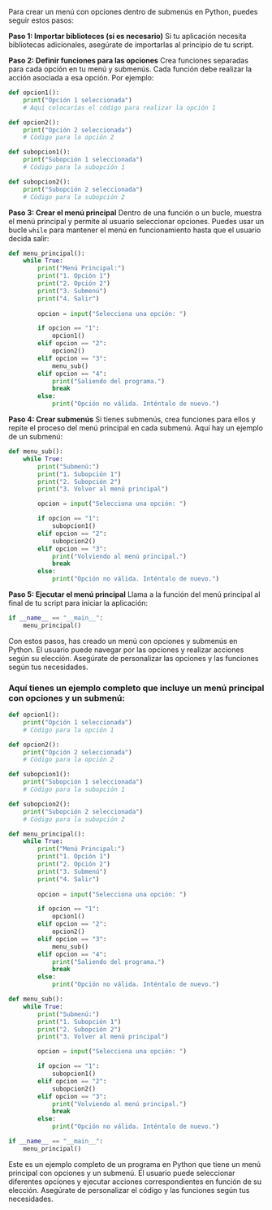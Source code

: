 Para crear un menú con opciones dentro de submenús en Python, puedes seguir estos pasos:

**Paso 1: Importar biblioteces (si es necesario)**
Si tu aplicación necesita bibliotecas adicionales, asegúrate de importarlas al principio de tu script.

**Paso 2: Definir funciones para las opciones**
Crea funciones separadas para cada opción en tu menú y submenús. Cada función debe realizar la acción asociada a esa opción. Por ejemplo:

```python
def opcion1():
    print("Opción 1 seleccionada")
    # Aquí colocarías el código para realizar la opción 1

def opcion2():
    print("Opción 2 seleccionada")
    # Código para la opción 2

def subopcion1():
    print("Subopción 1 seleccionada")
    # Código para la subopción 1

def subopcion2():
    print("Subopción 2 seleccionada")
    # Código para la subopción 2
```

**Paso 3: Crear el menú principal**
Dentro de una función o un bucle, muestra el menú principal y permite al usuario seleccionar opciones. Puedes usar un bucle `while` para mantener el menú en funcionamiento hasta que el usuario decida salir:

```python
def menu_principal():
    while True:
        print("Menú Principal:")
        print("1. Opción 1")
        print("2. Opción 2")
        print("3. Submenú")
        print("4. Salir")
        
        opcion = input("Selecciona una opción: ")

        if opcion == "1":
            opcion1()
        elif opcion == "2":
            opcion2()
        elif opcion == "3":
            menu_sub()
        elif opcion == "4":
            print("Saliendo del programa.")
            break
        else:
            print("Opción no válida. Inténtalo de nuevo.")
```

**Paso 4: Crear submenús**
Si tienes submenús, crea funciones para ellos y repite el proceso del menú principal en cada submenú. Aquí hay un ejemplo de un submenú:

```python
def menu_sub():
    while True:
        print("Submenú:")
        print("1. Subopción 1")
        print("2. Subopción 2")
        print("3. Volver al menú principal")

        opcion = input("Selecciona una opción: ")

        if opcion == "1":
            subopcion1()
        elif opcion == "2":
            subopcion2()
        elif opcion == "3":
            print("Volviendo al menú principal.")
            break
        else:
            print("Opción no válida. Inténtalo de nuevo.")
```

**Paso 5: Ejecutar el menú principal**
Llama a la función del menú principal al final de tu script para iniciar la aplicación:

```python
if __name__ == "__main__":
    menu_principal()
```

Con estos pasos, has creado un menú con opciones y submenús en Python. El usuario puede navegar por las opciones y realizar acciones según su elección. Asegúrate de personalizar las opciones y las funciones según tus necesidades.

### Aquí tienes un ejemplo completo que incluye un menú principal con opciones y un submenú:

```python
def opcion1():
    print("Opción 1 seleccionada")
    # Código para la opción 1

def opcion2():
    print("Opción 2 seleccionada")
    # Código para la opción 2

def subopcion1():
    print("Subopción 1 seleccionada")
    # Código para la subopción 1

def subopcion2():
    print("Subopción 2 seleccionada")
    # Código para la subopción 2

def menu_principal():
    while True:
        print("Menú Principal:")
        print("1. Opción 1")
        print("2. Opción 2")
        print("3. Submenú")
        print("4. Salir")
        
        opcion = input("Selecciona una opción: ")

        if opcion == "1":
            opcion1()
        elif opcion == "2":
            opcion2()
        elif opcion == "3":
            menu_sub()
        elif opcion == "4":
            print("Saliendo del programa.")
            break
        else:
            print("Opción no válida. Inténtalo de nuevo.")

def menu_sub():
    while True:
        print("Submenú:")
        print("1. Subopción 1")
        print("2. Subopción 2")
        print("3. Volver al menú principal")

        opcion = input("Selecciona una opción: ")

        if opcion == "1":
            subopcion1()
        elif opcion == "2":
            subopcion2()
        elif opcion == "3":
            print("Volviendo al menú principal.")
            break
        else:
            print("Opción no válida. Inténtalo de nuevo.")

if __name__ == "__main__":
    menu_principal()
```

Este es un ejemplo completo de un programa en Python que tiene un menú principal con opciones y un submenú. El usuario puede seleccionar diferentes opciones y ejecutar acciones correspondientes en función de su elección. Asegúrate de personalizar el código y las funciones según tus necesidades.
